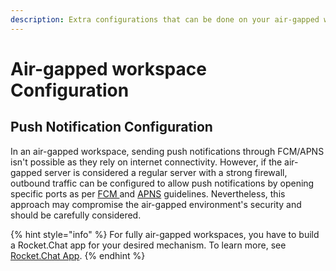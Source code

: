 ```yaml
---
description: Extra configurations that can be done on your air-gapped workspace.
---
```


# Air-gapped workspace Configuration

## Push Notification Configuration

In an air-gapped workspace, sending push notifications through FCM/APNS isn't possible as they rely on internet connectivity. However, if the air-gapped server is considered a regular server with a strong firewall, outbound traffic can be configured to allow push notifications by opening specific ports as per [FCM ](https://firebase.google.com/docs/cloud-messaging/concept-options#messaging-ports-and-your-firewall)and [APNS](https://support.apple.com/en-us/HT203609) guidelines. Nevertheless, this approach may compromise the air-gapped environment's security and should be carefully considered.

{% hint style="info" %}
For fully air-gapped workspaces, you have to build a Rocket.Chat app for your desired mechanism. To learn more, see [Rocket.Chat App](https://developer.rocket.chat/apps-engine).
{% endhint %}
